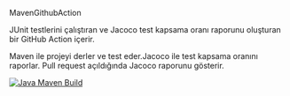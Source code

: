 MavenGithubAction

JUnit testlerini çalıştıran ve Jacoco test kapsama oranı raporunu oluşturan bir GitHub Action içerir.

Maven ile projeyi derler ve test eder.Jacoco ile test kapsama oranını raporlar. Pull request açıldığında Jacoco raporunu gösterir.

[![Java Maven Build](https://github.com/zehracanturk/MavenGithubAction/actions/workflows/maven.yml/badge.svg)](https://github.com/zehracanturk/MavenGithubAction/actions/workflows/maven.yml)
